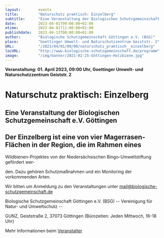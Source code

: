 ```yaml
---
layout:        events
title:         "Naturschutz praktisch: Einzelberg"
subtitle:      "Eine Veranstaltung der Biologischen Schutzgemeinschaft e.V. Göttingen"
date:          2023-04-01T09:00:00+02:00
etime:         2023-04-01T11:00:00+02:00
publishdate:   2023-04-13T00:00:00+01:00
author:        "Biologische Schutzgemeinschaft Göttingen e.V. (BSG)"
place:         "Goettinger Umwelt- und Naturschutzzentrum Geiststr. 2"
URL:           "/2023/04/01/09/00/naturschutz_praktisch__einzelberg"
locURL:        "http://www.biologische-schutzgemeinschaft.de/programm"
image:         "/img/banner/2021-02-25-Göttingen-Holzbiene.jpg"
---
```


**Veranstaltung: 01. April 2023, 09:00 Uhr, Goettinger Umwelt- und Naturschutzzentrum Geiststr. 2**

Naturschutz praktisch: Einzelberg
===========

Eine Veranstaltung der Biologischen Schutzgemeinschaft e.V. Göttingen
-----------
Der Einzelberg ist eine von vier Magerrasen-Flächen in der Region, die im Rahmen eines
-------------

Wildbienen-Projektes von der Niedersächsischen Bingo-Umweltstiftung gefördert wer-

den. Dazu gehören Schutzmaßnahmen und ein Monitoring der vorkommenden Arten.


Wir bitten um Anmeldung zu den Veranstaltungen unter mail@biologische-schutzgemeinschaft.de

Biologische Schutzgemeinschaft Göttingen e.V. (BSG)
-- Vereinigung für Natur- und Umweltschutz --

GUNZ, Geiststraße 2, 37073 Göttingen (Bürozeiten: Jeden Mittwoch, 16-18 Uhr)

Mehr Informationen beim [Veranstalter](http://www.biologische-schutzgemeinschaft.de/programm)

